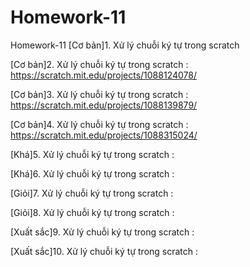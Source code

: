 # Homework-11
Homework-11
[Cơ bản]1. Xử lý chuỗi ký tự trong scratch

[Cơ bản]2. Xử lý chuỗi ký tự trong scratch : https://scratch.mit.edu/projects/1088124078/

[Cơ bản]3. Xử lý chuỗi ký tự trong scratch : https://scratch.mit.edu/projects/1088139879/

[Cơ bản]4. Xử lý chuỗi ký tự trong scratch : https://scratch.mit.edu/projects/1088315024/

[Khá]5. Xử lý chuỗi ký tự trong scratch :

[Khá]6. Xử lý chuỗi ký tự trong scratch :

[Giỏi]7. Xử lý chuỗi ký tự trong scratch :

[Giỏi]8. Xử lý chuỗi ký tự trong scratch :

[Xuất sắc]9. Xử lý chuỗi ký tự trong scratch : 

[Xuất sắc]10. Xử lý chuỗi ký tự trong scratch :
